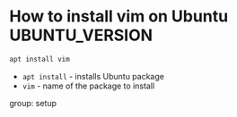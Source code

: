 # How to install vim on Ubuntu UBUNTU_VERSION

```bash
apt install vim
```

- `apt install` - installs Ubuntu package
- `vim` - name of the package to install

group: setup


